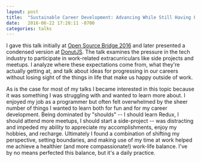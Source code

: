 ```yaml
---
layout: post
title:  "Sustainable Career Development: Advancing While Still Having Free Time"
date:   2016-06-22 17:28:11 -0700
categories: talks
---
```


<script async class="speakerdeck-embed" data-id="6e4e21f385284e1d9cc57f48b4ec5d94" data-ratio="1.77777777777778" src="//speakerdeck.com/assets/embed.js"></script>

I gave this talk initially at [Open Source Bridge 2016](http://opensourcebridge.org/users/1997) and later presented a condensed version at [DonutJS](https://donutjs.club/past-speakers/#august-2016). The talk examines the pressure in the tech industry to participate in work-related extracurriculars like side projects and meetups. I analyze where these expectations come from, what they're actually getting at, and talk about ideas for progressing in our careers without losing sight of the things in life that make us happy outside of work.

As is the case for most of my talks I became interested in this topic because it was something I was struggling with and wanted to learn more about. I enjoyed my job as a programmer but often felt overwhelmed by the sheer number of things I wanted to learn both for fun and for my career development. Being dominated by "shoulds" -- I should learn Redux, I should attend more meetups, I should start a side-project -- was distracting and impeded my ability to appreciate my accomplishments, enjoy my hobbies, and recharge. Ultimately I found a combination of shifting my perspective, setting boundaries, and making use of my time at work helped me achieve a healthier (and more compassionate!) work-life balance. I've by no means perfected this balance, but it's a daily practice.
